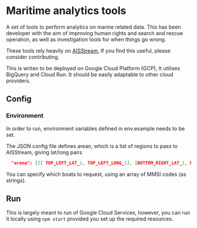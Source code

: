 # Maritime analytics tools

A set of tools to perform analytics on marine related data.
This has been developer with the aim of improving human rights and search and rescue operation, 
as well as investigation tools for when things go wrong.

These tools rely heavily on [AISStream](https://aisstream.io/), If you find this useful, please consider contributing.

This is writen to be deployed on Google Cloud Platform (GCP), It utilises BigQuery and Cloud Run. It should be easily adaptable to other cloud providers.

## Config

### Environment
In order to run, environment variables defined in env.example needs to be set.

The JSON config file defines arean, which is a list of regions to pass to AISStream, giving lat/long pairs
```json
  "arena": [[[ TOP_LEFT_LAT_1, TOP_LEFT_LONG_1], [BOTTOM_RIGHT_LAT_1, BOTTOM_RIGHT_LONG_1]]] 
```

You can specify which boats to request, using an array of MMSI codes (as strings).



## Run
This is largely meant to run of Google Cloud Services, however, you can run it locally using
`npm start`
provided you set up the required resources.

